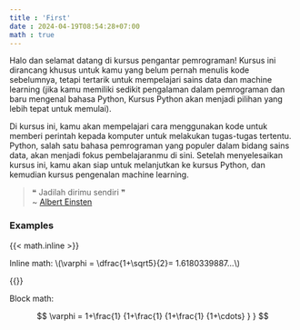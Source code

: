 ```yaml
---
title : 'First'
date : 2024-04-19T08:54:28+07:00
math : true
---
```


Halo dan selamat datang di kursus pengantar pemrograman! Kursus ini dirancang khusus untuk kamu yang belum pernah menulis kode sebelumnya, tetapi tertarik untuk mempelajari sains data dan machine learning (jika kamu memiliki sedikit pengalaman dalam pemrograman dan baru mengenal bahasa Python, Kursus Python akan menjadi pilihan yang lebih tepat untuk memulai).

Di kursus ini, kamu akan mempelajari cara menggunakan kode untuk memberi perintah kepada komputer untuk melakukan tugas-tugas tertentu. Python, salah satu bahasa pemrograman yang populer dalam bidang sains data, akan menjadi fokus pembelajaranmu di sini. Setelah menyelesaikan kursus ini, kamu akan siap untuk melanjutkan ke kursus Python, dan kemudian kursus pengenalan machine learning.

> ❝ Jadilah dirimu sendiri ❞  
> ~ [Albert Einsten](https://id.wikipedia.org/wiki/Albert_Einstein)

### Examples

{{< math.inline >}}

<p>
Inline math: \(\varphi = \dfrac{1+\sqrt5}{2}= 1.6180339887…\)
</p>
{{</ math.inline >}}

Block math:

$$
 \varphi = 1+\frac{1} {1+\frac{1} {1+\frac{1} {1+\cdots} } }
$$